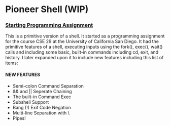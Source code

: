 # Pioneer Shell (WIP)
### [Starting Programming Assignment](https://cse29.site/pa4)

<p>This is a primitive version of a shell. It started as a programming assignment for the course CSE 29 at the University of California San Diego. It had the primitive features of a shell, executing inputs using the fork(), exec(), wait() calls and including some basic, built-in commands including cd, exit, and history. I later expanded upon it to include new features including this list of items:</p>
<h4>NEW FEATURES</h4>
<ul>
<li>Semi-colon Command Separation</li>
<li>&& and || Seperate Chaining</li>
<li>The built-in Command Exec</li>
<li>Subshell Support</li>
<li>Bang (!) Exit Code Negation</li>
<li>Multi-line Separation with \</li>
<li>Pipes!</li>
